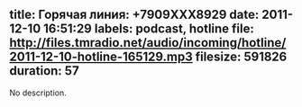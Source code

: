 title: Горячая линия: +7909XXX8929
date: 2011-12-10 16:51:29
labels: podcast, hotline
file: http://files.tmradio.net/audio/incoming/hotline/2011-12-10-hotline-165129.mp3
filesize: 591826
duration: 57
---
No description.